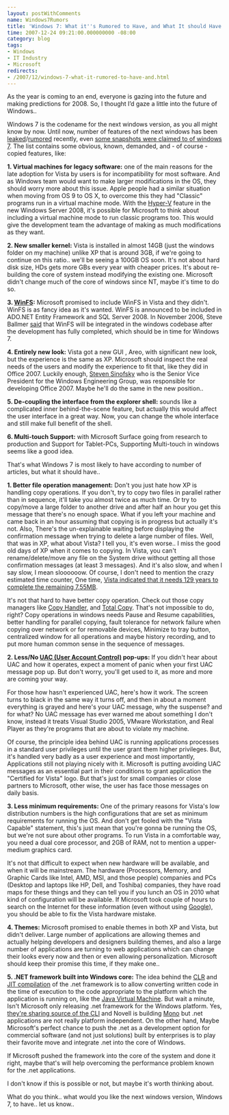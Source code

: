 ```yaml
---
layout: postWithComments
name: Windows7Rumors
title: 'Windows 7: What it''s Rumored to Have, and What It should Have'
time: 2007-12-24 09:21:00.000000000 -08:00
category: blog
tags:
- Windows
- IT Industry
- Microsoft
redirects:
- /2007/12/windows-7-what-it-rumored-to-have-and.html
---
```

As the year is coming to an end, everyone is gazing into the future and making predictions for 2008. So, I thought I&#8217;d gaze a little into the future of Windows..

Windows 7 is the codename for the next windows version, as you all might know by now. Until now, number of features of the next windows has been [leaked](http://arstechnica.com/news.ars/post/20071112-early-windows-7-feature-list-leaked-to-the-public.html?rel)/[rumored](http://arstechnica.com/news.ars/post/20071218-reality-check-what-we-know-and-dont-about-windows-7.html) recently, even [some snapshots were claimed to of windows 7](http://apcmag.com/7668/beyond_vista_windows_7_what_we_know_so_far). The list contains some obvious, known, demanded, and - of course - copied features, like:

**1. Virtual machines for legacy software:** one of the main reasons for the late adoption for Vista by users is for incompatibility for most software. And as Windows team would want to make larger modifications in the OS, they should worry more about this issue. Apple people had a similar situation when moving from OS 9 to OS X, to overcome this they had &quot;Classic&quot; programs run in a virtual machine mode. With the [Hyper-V](http://en.wikipedia.org/wiki/Windows_Server_2008#Hyper-V) feature in the new Windows Server 2008, it's possible for Microsoft to think about including a virtual machine mode to run classic programs too. This would give the development team the advantage of making as much modifications as they want.

**2. New smaller kernel:** Vista is installed in almost 14GB (just the windows folder on my machine) unlike XP that is around 3GB, if we're going to continue on this ratio.. we'll be seeing a 100GB OS soon. It's not about hard disk size, HDs gets more GBs every year with cheaper prices. It's about re-building the core of system instead modifying the existing one. Microsoft didn't change much of the core of windows since NT, maybe it's time to do so.

**3. **[**WinFS**](http://en.wikipedia.org/wiki/WinFS)**:** Microsoft promised to include WinFS in Vista and they didn't. WinFS is as fancy idea as it's wanted. WinFS is announced to be included in ADO.NET Entity Framework and SQL Server 2008. In November 2006, Steve Ballmer [said](http://www.crn.com/software/196600671) that WinFS will be integrated in the windows codebase after the development has fully completed, which should be in time for Windows 7.

**4. Entirely new look:** Vista got a new GUI , Areo, with significant new look, but the experience is the same as XP. Microsoft should inspect the real needs of the users and modify the experience to fit that, like they did in Office 2007. Luckily enough, [Steven Sinofsky](http://www.microsoft.com/presspass/exec/ssinofsky/default.mspx) who is the Senior Vice President for the Windows Engineering Group, was responsible for developing Office 2007. Maybe he'll do the same in the new position..

**5. De-coupling the interface from the explorer shell:** sounds like a complicated inner behind-the-scene feature, but actually this would affect the user interface in a great way. Now, you can change the whole interface and still make full benefit of the shell.

**6. Multi-touch Support:** with Microsoft Surface going from research to production and Support for Tablet-PCs, Supporting Multi-touch in windows seems like a good idea.

That's what Windows 7 is most likely to have according to number of articles, but what it should have..

**1. Better file operation management:** Don't you just hate how XP is handling copy operations. If you don't, try to copy two files in parallel rather than in sequence, it'll take you almost twice as much time. Or try to copy/move a large folder to another drive and after half an hour you get this message that there's no enough space. What if you left your machine and came back in an hour assuming that copying is in progress but actually it's not. Also, There's the un-explainable waiting before displaying the confirmation message when trying to delete a large number of files. Well, that was in XP, what about Vista? I tell you, it's even worse.. I miss the good old days of XP when it comes to copying. In Vista, you can't rename/delete/move any file on the System drive without getting all those confirmation messages (at least 3 messages). And it's also slow, and when I say slow, I mean sloooooow. Of course, I don't need to mention the crazy estimated time counter, One time, [Vista indicated that it needs 129 years to complete the remaining 7.55MB](http://microsoft.blognewschannel.com/archives/2007/12/07/vista-file-copying-is-blazing-fast/).

It's not that hard to have better copy operation. Check out those copy managers like [Copy Handler](http://www.copyhandler.com/en/downloads/4.html), and [Total Copy](http://www.ranvik.net/totalcopy/). That's not impossible to do, right? Copy operations in windows needs Pause and Resume capabilities, better handling for parallel copying, fault tolerance for network failure when copying over network or for removable devices, Minimize to tray button, centralized window for all operations and maybe history recording, and to put more human common sense in the sequence of messages.

**2. Less/No **[**UAC (User Account Control)**](http://en.wikipedia.org/wiki/User_Account_Control)** pop-ups:** If you didn't hear about UAC and how it operates, expect a moment of panic when your first UAC message pop up. But don't worry, you'll get used to it, as more and more are coming your way.

For those how hasn't experienced UAC, here's how it work. The screen turns to black in the same way it turns off, and then in about a moment everything is grayed and here's your UAC message, why the suspense? and for what? No UAC message has ever warned me about something I don't know, instead it treats Visual Studio 2005, VMware Workstation, and Real Player as they're programs that are about to violate my machine.

Of course, the principle idea behind UAC is running applications processes in a standard user privileges until the user grant them higher privileges. But, it's handled very badly as a user experience and most importantly, Applications still not playing nicely with it. Microsoft is putting avoiding UAC messages as an essential part in their conditions to grant application the &quot;Certified for Vista&quot; logo. But that's just for small companies or close partners to Microsoft, other wise, the user has face those messages on daily basis.

**3. Less minimum requirements:** One of the primary reasons for Vista's low distribution numbers is the high configurations that are set as minimum requirements for running the OS. And don't get fooled with the &quot;Vista Capable&quot; statement, this's just mean that you're gonna be running the OS, but we're not sure about other programs. To run Vista in a comfortable way, you need a dual core processor, and 2GB of RAM, not to mention a upper-medium graphics card.

It's not that difficult to expect when new hardware will be available, and when it will be mainstream. The hardware (Processors, Memory, and Graphic Cards like Intel, AMD, MSI, and those people) companies and PCs (Desktop and laptops like HP, Dell, and Toshiba) companies, they have road maps for these things and they can tell you if you lunch an OS in 2010 what kind of configuration will be available. If Microsoft took couple of hours to search on the Internet for these information (even without using [Google](http://www.google.com)), you should be able to fix the Vista hardware mistake.

**4. Themes:** Microsoft promised to enable themes in both XP and Vista, but didn't deliver. Large number of applications are allowing themes and actually helping developers and designers building themes, and also a large number of applications are turning to web applications which can change their looks every now and then or even allowing personalization. Microsoft should keep their promise this time, if they make one..

**5. .NET framework built into Windows core:** The idea behind the [CLR](http://en.wikipedia.org/wiki/Common_Language_Runtime) and [JIT compilation](http://en.wikipedia.org/wiki/Just-in-time_compilation) of the .net framework is to allow converting written code in the time of execution to the code appropriate to the platform which the application is running on, like the [Java Virtual Machine](http://en.wikipedia.org/wiki/Just-in-time_compilation). But wait a minute, Isn't Microsoft only releasing .net framework for the Windows platform. Yes, [they're sharing source of the CLI](http://en.wikipedia.org/wiki/Shared_Source_Common_Language_Infrastructure) and Novell is building [Mono](http://en.wikipedia.org/wiki/Mono_%28software%29) but .net applications are not really platform independent. On the other hand, Maybe Microsoft's perfect chance to push the .net as a development option for commercial software (and not just solutions) built by enterprises is to play their favorite move and integrate .net into the core of Windows.

If Microsoft pushed the framework into the core of the system and done it right, maybe that's will help overcoming the performance problem known for the .net applications.

I don't know if this is possible or not, but maybe it's worth thinking about.

What do you think.. what would you like the next windows version, Windows 7, to have.. let us know..